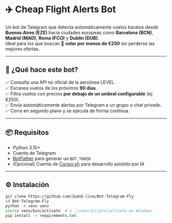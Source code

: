 # ✈️ Cheap Flight Alerts Bot

Un bot de Telegram que detecta automáticamente vuelos baratos desde **Buenos Aires (EZE)** hacia ciudades europeas como **Barcelona (BCN)**, **Madrid (MAD)**, **Roma (FCO)** y **Dublín (DUB)**.  
Ideal para los que buscan 🛫 **volar por menos de €250** sin perderse las mejores ofertas.

---

## 🚀 ¿Qué hace este bot?

✅ Consulta una API no oficial de la aerolínea LEVEL.  
✅ Escanea vuelos de los próximos **90 días**.  
✅ Filtra vuelos con precios **por debajo de un umbral configurable** (ej: €250).  
✅ Envía automáticamente alertas por Telegram a un grupo o chat privado.  
✅ Corre en segundo plano y se ejecuta de forma continua.

---

## 📦 Requisitos

- Python 3.10+
- Cuenta de Telegram
- [BotFather](https://t.me/botfather) para generar un `BOT_TOKEN`
- (Opcional) Cuenta de [Cursor.sh](https://cursor.sh/) para desarrollo asistido por IA

---

## ⚙️ Instalación

```bash
git clone https://github.com/JuanG-live/Bot-Telegram-Fly
cd Bot-Telegram-Fly
python -m venv venv
source venv/bin/activate  # o .\venv\Scripts\activate en Windows
pip install -r requirements.txt
